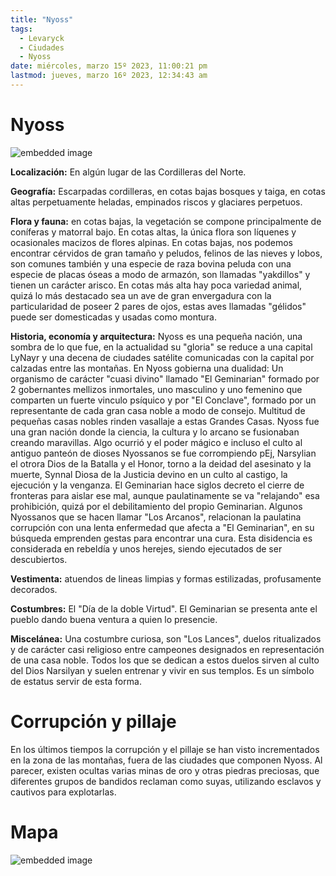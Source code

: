 ```yaml
---
title: "Nyoss"
tags:
  - Levaryck
  - Ciudades
  - Nyoss
date: miércoles, marzo 15º 2023, 11:00:21 pm
lastmod: jueves, marzo 16º 2023, 12:34:43 am
---
```


# Nyoss

![embedded image](https://assets.legendkeeper.com/187dc7c6-90a1-4a68-8635-b227f5b1347e.jpg "Attachment")

**Localización:** En algún lugar de las Cordilleras del Norte.

**Geografía:** Escarpadas cordilleras, en cotas bajas bosques y taiga, en cotas altas perpetuamente heladas, empinados riscos y glaciares perpetuos.

**Flora y fauna:** en cotas bajas, la vegetación se compone principalmente de coníferas y matorral bajo. En cotas altas, la única flora son líquenes y ocasionales macizos de flores alpinas. En cotas bajas, nos podemos encontrar cérvidos de gran tamaño y peludos, felinos de las nieves y lobos, son comunes también y una especie de raza bovina peluda con una especie de placas óseas a modo de armazón, son llamadas "yakdillos" y tienen un carácter arisco. En cotas más alta hay poca variedad animal, quizá lo más destacado sea un ave de gran envergadura con la particularidad de poseer 2 pares de ojos, estas aves llamadas "gélidos" puede ser domesticadas y usadas como montura.

**Historia, economía y arquitectura:** Nyoss es una pequeña nación, una sombra de lo que fue, en la actualidad su "gloria" se reduce a una capital LyNayr y una decena de ciudades satélite comunicadas con la capital por calzadas entre las montañas. En Nyoss gobierna una dualidad: Un organismo de carácter "cuasi divino" llamado "El Geminarian" formado por 2 gobernantes mellizos inmortales, uno masculino y uno femenino que comparten un fuerte vinculo psíquico y por "El Conclave", formado por un representante de cada gran casa noble a modo de consejo. Multitud de pequeñas casas nobles rinden vasallaje a estas Grandes Casas. Nyoss fue una gran nación donde la ciencia, la cultura y lo arcano se fusionaban creando maravillas. Algo ocurrió y el poder mágico e incluso el culto al antiguo panteón de dioses Nyossanos se fue corrompiendo pEj, Narsylian el otrora Dios de la Batalla y el Honor, torno a la deidad del asesinato y la muerte, Synnal Diosa de la Justicia devino en un culto al castigo, la ejecución y la venganza. El Geminarian hace siglos decreto el cierre de fronteras para aislar ese mal, aunque paulatinamente se va "relajando" esa prohibición, quizá por el debilitamiento del propio Geminarian. Algunos Nyossanos que se hacen llamar "Los Arcanos", relacionan la paulatina corrupción con una lenta enfermedad que afecta a "El Geminarian", en su búsqueda emprenden gestas para encontrar una cura. Esta disidencia es considerada en rebeldía y unos herejes, siendo ejecutados de ser descubiertos.

**Vestimenta:** atuendos de lineas limpias y formas estilizadas, profusamente decorados.

**Costumbres:** El "Día de la doble Virtud". El Geminarian se presenta ante el pueblo dando buena ventura a quien lo presencie.

**Miscelánea:** Una costumbre curiosa, son "Los Lances", duelos ritualizados y de carácter casi religioso entre campeones designados en representación de una casa noble. Todos los que se dedican a estos duelos sirven al culto del Dios Narsilyan y suelen entrenar y vivir en sus templos. Es un símbolo de estatus servir de esta forma.

# **Corrupción y pillaje**

En los últimos tiempos la corrupción y el pillaje se han visto incrementados en la zona de las montañas, fuera de las ciudades que componen Nyoss. Al parecer, existen ocultas varias minas de oro y otras piedras preciosas, que diferentes grupos de bandidos reclaman como suyas, utilizando esclavos y cautivos para explotarlas.

# Mapa

![embedded image](https://assets.legendkeeper.com/935c30a8-6e68-4961-b78c-15623da56c36.jpg "Attachment")